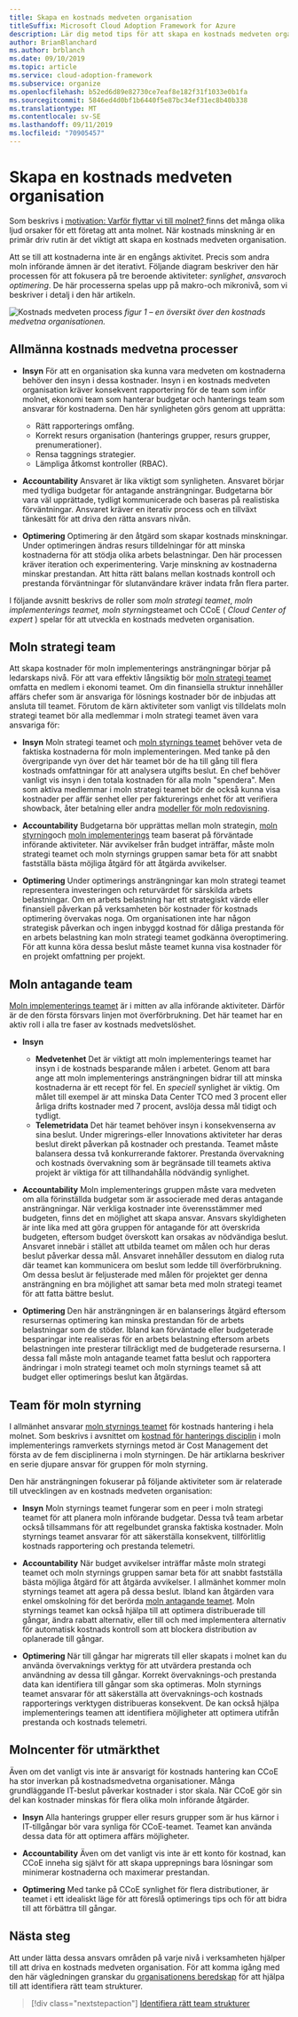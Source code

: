 ```yaml
---
title: Skapa en kostnads medveten organisation
titleSuffix: Microsoft Cloud Adoption Framework for Azure
description: Lär dig metod tips för att skapa en kostnads medveten organisation.
author: BrianBlanchard
ms.author: brblanch
ms.date: 09/10/2019
ms.topic: article
ms.service: cloud-adoption-framework
ms.subservice: organize
ms.openlocfilehash: b52ed6d89e82730ce7eaf8e182f31f1033e0b1fa
ms.sourcegitcommit: 5846ed4d0bf1b6440f5e87bc34ef31ec8b40b338
ms.translationtype: MT
ms.contentlocale: sv-SE
ms.lasthandoff: 09/11/2019
ms.locfileid: "70905457"
---
```

# <a name="building-a-cost-conscious-organization"></a>Skapa en kostnads medveten organisation

Som beskrivs i [motivation: Varför flyttar vi till molnet? ](../business-strategy/motivations-why-are-we-moving-to-the-cloud.md)finns det många olika ljud orsaker för ett företag att anta molnet. När kostnads minskning är en primär driv rutin är det viktigt att skapa en kostnads medveten organisation.

Att se till att kostnaderna inte är en engångs aktivitet. Precis som andra moln införande ämnen är det iterativt. Följande diagram beskriver den här processen för att fokusera på tre beroende aktiviteter: *synlighet*, *ansvar*och *optimering*. De här processerna spelas upp på makro-och mikronivå, som vi beskriver i detalj i den här artikeln.

![Kostnads medveten process](../_images/ready/cost-optimization-process.png)
*figur 1 – en översikt över den kostnads medvetna organisationen.*

## <a name="general-cost-conscious-processes"></a>Allmänna kostnads medvetna processer

- **Insyn** För att en organisation ska kunna vara medveten om kostnaderna behöver den insyn i dessa kostnader. Insyn i en kostnads medveten organisation kräver konsekvent rapportering för de team som inför molnet, ekonomi team som hanterar budgetar och hanterings team som ansvarar för kostnaderna. Den här synligheten görs genom att upprätta:
  - Rätt rapporterings omfång.
  - Korrekt resurs organisation (hanterings grupper, resurs grupper, prenumerationer).
  - Rensa taggnings strategier.
  - Lämpliga åtkomst kontroller (RBAC).

- **Accountability** Ansvaret är lika viktigt som synligheten. Ansvaret börjar med tydliga budgetar för antagande ansträngningar. Budgetarna bör vara väl upprättade, tydligt kommunicerade och baseras på realistiska förväntningar. Ansvaret kräver en iterativ process och en tillväxt tänkesätt för att driva den rätta ansvars nivån.

- **Optimering** Optimering är den åtgärd som skapar kostnads minskningar. Under optimeringen ändras resurs tilldelningar för att minska kostnaderna för att stödja olika arbets belastningar. Den här processen kräver iteration och experimentering. Varje minskning av kostnaderna minskar prestandan. Att hitta rätt balans mellan kostnads kontroll och prestanda förväntningar för slutanvändare kräver indata från flera parter.

I följande avsnitt beskrivs de roller som *moln strategi teamet*, *moln implementerings teamet,* *moln styrnings*teamet och CCoE ( *Cloud Center of expert* ) spelar för att utveckla en kostnads medveten organisation.

## <a name="cloud-strategy-team"></a>Moln strategi team

Att skapa kostnader för moln implementerings ansträngningar börjar på ledarskaps nivå. För att vara effektiv långsiktig bör [moln strategi teamet](./cloud-strategy.md) omfatta en medlem i ekonomi teamet. Om din finansiella struktur innehåller affärs chefer som är ansvariga för lösnings kostnader bör de inbjudas att ansluta till teamet. Förutom de kärn aktiviteter som vanligt vis tilldelats moln strategi teamet bör alla medlemmar i moln strategi teamet även vara ansvariga för:

- **Insyn** Moln strategi teamet och [moln styrnings teamet](./cloud-governance.md) behöver veta de faktiska kostnaderna för moln implementeringen. Med tanke på den övergripande vyn över det här teamet bör de ha till gång till flera kostnads omfattningar för att analysera utgifts beslut. En chef behöver vanligt vis insyn i den totala kostnaden för alla moln "spendera". Men som aktiva medlemmar i moln strategi teamet bör de också kunna visa kostnader per affär senhet eller per fakturerings enhet för att verifiera showback, åter betalning eller andra [modeller för moln redovisning](../business-strategy/cloud-accounting.md).

- **Accountability** Budgetarna bör upprättas mellan moln strategin, [moln styrning](./cloud-governance.md)och [moln implementerings](./cloud-adoption.md) team baserat på förväntade införande aktiviteter. När avvikelser från budget inträffar, måste moln strategi teamet och moln styrnings gruppen samar beta för att snabbt fastställa bästa möjliga åtgärd för att åtgärda avvikelser.

- **Optimering** Under optimerings ansträngningar kan moln strategi teamet representera investeringen och returvärdet för särskilda arbets belastningar. Om en arbets belastning har ett strategiskt värde eller finansiell påverkan på verksamheten bör kostnader för kostnads optimering övervakas noga. Om organisationen inte har någon strategisk påverkan och ingen inbyggd kostnad för dåliga prestanda för en arbets belastning kan moln strategi teamet godkänna överoptimering. För att kunna köra dessa beslut måste teamet kunna visa kostnader för en projekt omfattning per projekt.

## <a name="cloud-adoption-team"></a>Moln antagande team

[Moln implementerings teamet](./cloud-adoption.md) är i mitten av alla införande aktiviteter. Därför är de den första försvars linjen mot överförbrukning. Det här teamet har en aktiv roll i alla tre faser av kostnads medvetslöshet.

- **Insyn**

  - **Medvetenhet** Det är viktigt att moln implementerings teamet har insyn i de kostnads besparande målen i arbetet. Genom att bara ange att moln implementerings ansträngningen bidrar till att minska kostnaderna är ett recept för fel. En *speciell* synlighet är viktig. Om målet till exempel är att minska Data Center TCO med 3 procent eller årliga drifts kostnader med 7 procent, avslöja dessa mål tidigt och tydligt.
  - **Telemetridata** Det här teamet behöver insyn i konsekvenserna av sina beslut. Under migrerings-eller Innovations aktiviteter har deras beslut direkt påverkan på kostnader och prestanda. Teamet måste balansera dessa två konkurrerande faktorer. Prestanda övervakning och kostnads övervakning som är begränsade till teamets aktiva projekt är viktiga för att tillhandahålla nödvändig synlighet.

- **Accountability** Moln implementerings gruppen måste vara medveten om alla förinställda budgetar som är associerade med deras antagande ansträngningar. När verkliga kostnader inte överensstämmer med budgeten, finns det en möjlighet att skapa ansvar. Ansvars skyldigheten är inte lika med att göra gruppen för antagande för att överskrida budgeten, eftersom budget överskott kan orsakas av nödvändiga beslut. Ansvaret innebär i stället att utbilda teamet om målen och hur deras beslut påverkar dessa mål. Ansvaret innehåller dessutom en dialog ruta där teamet kan kommunicera om beslut som ledde till överförbrukning. Om dessa beslut är feljusterade med målen för projektet ger denna ansträngning en bra möjlighet att samar beta med moln strategi teamet för att fatta bättre beslut.

- **Optimering** Den här ansträngningen är en balanserings åtgärd eftersom resursernas optimering kan minska prestandan för de arbets belastningar som de stöder. Ibland kan förväntade eller budgeterade besparingar inte realiseras för en arbets belastning eftersom arbets belastningen inte presterar tillräckligt med de budgeterade resurserna. I dessa fall måste moln antagande teamet fatta beslut och rapportera ändringar i moln strategi teamet och moln styrnings teamet så att budget eller optimerings beslut kan åtgärdas.

## <a name="cloud-governance-team"></a>Team för moln styrning

I allmänhet ansvarar [moln styrnings teamet](./cloud-governance.md) för kostnads hantering i hela molnet. Som beskrivs i avsnittet om [kostnad för hanterings disciplin](../governance/cost-management/index.md) i moln implementerings ramverkets styrnings metod är Cost Management det första av de fem disciplinerna i moln styrningen. De här artiklarna beskriver en serie djupare ansvar för gruppen för moln styrning.

Den här ansträngningen fokuserar på följande aktiviteter som är relaterade till utvecklingen av en kostnads medveten organisation:

- **Insyn** Moln styrnings teamet fungerar som en peer i moln strategi teamet för att planera moln införande budgetar. Dessa två team arbetar också tillsammans för att regelbundet granska faktiska kostnader. Moln styrnings teamet ansvarar för att säkerställa konsekvent, tillförlitlig kostnads rapportering och prestanda telemetri.

- **Accountability** När budget avvikelser inträffar måste moln strategi teamet och moln styrnings gruppen samar beta för att snabbt fastställa bästa möjliga åtgärd för att åtgärda avvikelser. I allmänhet kommer moln styrnings teamet att agera på dessa beslut. Ibland kan åtgärden vara enkel omskolning för det berörda [moln antagande teamet](./cloud-adoption.md). Moln styrnings teamet kan också hjälpa till att optimera distribuerade till gångar, ändra rabatt alternativ, eller till och med implementera alternativ för automatisk kostnads kontroll som att blockera distribution av oplanerade till gångar.

- **Optimering** När till gångar har migrerats till eller skapats i molnet kan du använda övervaknings verktyg för att utvärdera prestanda och användning av dessa till gångar. Korrekt övervaknings-och prestanda data kan identifiera till gångar som ska optimeras. Moln styrnings teamet ansvarar för att säkerställa att övervaknings-och kostnads rapporterings verktygen distribueras konsekvent. De kan också hjälpa implementerings teamen att identifiera möjligheter att optimera utifrån prestanda och kostnads telemetri.

## <a name="cloud-center-of-excellence"></a>Molncenter för utmärkthet

Även om det vanligt vis inte är ansvarigt för kostnads hantering kan CCoE ha stor inverkan på kostnadsmedvetna organisationer. Många grundläggande IT-beslut påverkar kostnader i stor skala. När CCoE gör sin del kan kostnader minskas för flera olika moln införande åtgärder.

- **Insyn** Alla hanterings grupper eller resurs grupper som är hus kärnor i IT-tillgångar bör vara synliga för CCoE-teamet. Teamet kan använda dessa data för att optimera affärs möjligheter.

- **Accountability** Även om det vanligt vis inte är ett konto för kostnad, kan CCoE inneha sig självt för att skapa upprepnings bara lösningar som minimerar kostnaderna och maximerar prestandan.

- **Optimering** Med tanke på CCoE synlighet för flera distributioner, är teamet i ett idealiskt läge för att föreslå optimerings tips och för att bidra till att förbättra till gångar.

## <a name="next-steps"></a>Nästa steg

Att under lätta dessa ansvars områden på varje nivå i verksamheten hjälper till att driva en kostnads medveten organisation. För att komma igång med den här vägledningen granskar du [organisationens beredskap](./index.md) för att hjälpa till att identifiera rätt team strukturer.

> [!div class="nextstepaction"]
> [Identifiera rätt team strukturer](./index.md)
